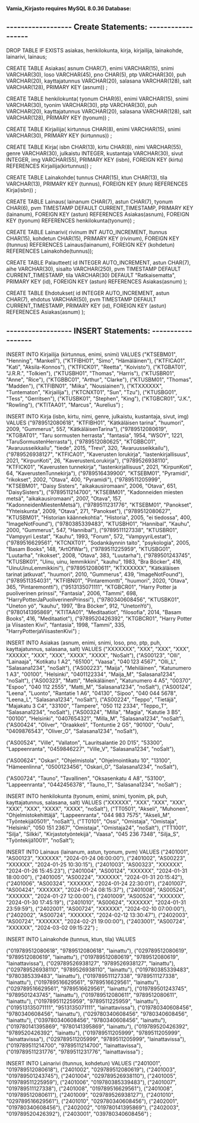 #### Vamia_Kirjasto requires MySQL 8.0.36 Database:


## ------------------ Create Statements: ------------------


DROP TABLE IF EXISTS asiakas, henkilokunta, kirja, kirjailija, lainakohde, lainarivi, lainaus;

CREATE TABLE Asiakas( asnum CHAR(7), enimi VARCHAR(15), snimi VARCHAR(30), loso VARCHAR(45), pno CHAR(5), ptp VARCHAR(30), puh VARCHAR(20), kayttajatunnus VARCHAR(20), salasana VARCHAR(128), salt VARCHAR(128), PRIMARY KEY (asnum)) ;

CREATE TABLE henkilokunta( tyonum CHAR(6), enimi VARCHAR(15), snimi VARCHAR(30), tyonim VARCHAR(30), ptp VARCHAR(30), puh VARCHAR(20), kayttajatunnus VARCHAR(20), salasana VARCHAR(128), salt VARCHAR(128), PRIMARY KEY (tyonum)) ;

CREATE TABLE Kirjailija( kirtunnus CHAR(8), enimi VARCHAR(15), snimi VARCHAR(30), PRIMARY KEY (kirtunnus)) ;

CREATE TABLE Kirja( isbn CHAR(13), kirtu CHAR(8), nimi VARCHAR(55), genre VARCHAR(30), julkaistu INTEGER, kustantaja VARCHAR(30), sivut INTEGER, img VARCHAR(55), PRIMARY KEY (isbn), FOREIGN KEY (kirtu) REFERENCES Kirjailija(kirtunnus)) ;

CREATE TABLE Lainakohde( tunnus CHAR(15), ktun CHAR(13), tila VARCHAR(13), PRIMARY KEY (tunnus), FOREIGN KEY (ktun) REFERENCES Kirja(isbn)) ;

CREATE TABLE Lainaus( lainanum CHAR(7), astun CHAR(7), tyonum CHAR(6), pvm TIMESTAMP DEFAULT CURRENT_TIMESTAMP, PRIMARY KEY (lainanum), FOREIGN KEY (astun) REFERENCES Asiakas(asnum), FOREIGN KEY (tyonum) REFERENCES henkilokunta(tyonum))
;

CREATE TABLE Lainarivi( rivinum INT AUTO_INCREMENT, ltunnus CHAR(15), kohdetun CHAR(15), PRIMARY KEY (rivinum), FOREIGN KEY (ltunnus) REFERENCES Lainaus(lainanum), FOREIGN KEY (kohdetun) REFERENCES Lainakohde(tunnus));

CREATE TABLE Palautteet( id INTEGER AUTO_INCREMENT, astun CHAR(7), aihe VARCHAR(30), sisalto VARCHAR(250), pvm TIMESTAMP DEFAULT CURRENT_TIMESTAMP, tila VARCHAR(30) DEFAULT "Ratkaisematta", PRIMARY KEY (id), FOREIGN KEY (astun) REFERENCES Asiakas(asnum) );

CREATE TABLE Ehdotukset( id INTEGER AUTO_INCREMENT, astun CHAR(7), ehdotus VARCHAR(50), pvm TIMESTAMP DEFAULT CURRENT_TIMESTAMP, PRIMARY KEY (id), FOREIGN KEY (astun) REFERENCES Asiakas(asnum) );


## ------------------ INSERT Statements: ------------------


INSERT INTO Kirjailija (kirtunnus, enimi, snimi) VALUES ("KTSEBM01", "Henning", "Mankell"), ("KTFIBH01", "Simo", "Hämäläinen"), ("KTFICA01", "Kati", "Aksila-Konnos"), ("KTFICK01", "Reetta", "Koivisto"), ("KTGBAT01", "J.R.R.", "Tolkien"), ("KTUSBH01", "Thomas", "Harris"), ("KTUSBR01", "Anne", "Rice"), ("KTGBBC01", "Arthur", "Clarke"), ("KTUSBM01", "Thomas", "Madden"), ("KTFIBN01", "Miika", "Nousiainen"), ("KTXXXXXX", "Tuntematon", "Kirjailija"), ("KTCNXT01", "Sun", "Tzu"), ("KTUSBG01", "Tess", "Gerritsen"), ("KTUSBK01", "Stephen", "King"), ("KTGBCR01", "J.K.", "Rowling"), ("KTITAA01", "Marcus", "Aurelius") ;

INSERT INTO Kirja (isbn, kirtu, nimi, genre, julkaistu, kustantaja, sivut, img) VALUES ("9789512080618", "KTFIBH01", "Kätkäläisen tarina", "huumori", 2009, "Gummerus", 557, "KätkäläisenTarina"), ("9789512080619", "KTGBAT01", "Taru sormusten herrasta", "fantasia", 1954, "WSOY", 1221, "TaruSormustenHerrasta"), ("9789512080625", "KTGBBC01", "Avaruusseikkailu", "tiede", 2015, "Trevi", 320, "Avaruusseikkailu"), ("9789526938127", "KTFICA01", "Kaverusten lorukirja", "lastenkirjallisuus", 2021, "KirpunKoti", 26, "KaverustenLorukirja"), ("9789526938110", "KTFICK01", "Kaverusten tunnekirja", "lastenkirjallisuus", 2021, "KirpunKoti", 64, "KaverustenTunnekirja"), ("9789516439900", "KTSEBM01", "Pyramidi", "rikokset", 2002, "Otava", 400, "Pyramidi"), ("9789511205999", "KTSEBM01", "Daisy Sisters", "aikakausiromaani", 2006, "Otava", 651, "DaisySisters"), ("9789511214700", "KTSEBM01", "Kadonneiden miesten metsä", "aikakausiromaani", 2007, "Otava", 157, "KadonneidenMiestenMetsä"), ("9789511231776", "KTSEBM01", "Panokset", "Yhteiskunta", 2009, "Otava", 271, "Panokset"), ("9789512080627", "KTUSBM01", "Historian käännekohtia", "Historia", 2005, "ei tiedossa", 400, "ImageNotFound"), ("9780385339483", "KTUSBH01", "Hannibal", "Kauhu", 2000, "Gummerus", 547, "Hannibal"), ("9789511127338", "KTUSBR01", "Vampyyri Lestat", "Kauhu", 1993, "Forum", 572, "VampyyriLestat"), ("9789516629561", "KTCNXT01", "Sodankäynnin taito", "psykologia", 2005, "Basam Books", 148, "ArtOfWar"), ("9789511225959", "KTUSBG01", "Luutarha", "rikokset", 2008, "Otava", 383, "Luutarha"), ("9789501243745", "KTUSBK01", "Uinu, uinu, lemmikkini", "kauhu", 1983, "Bra Böcker", 416, "UinuUinuLemmikkini"), ("9789512080611", "KTXXXXXX", "Kätkäläisen tarinat jatkuvat", "huumori", 2010, "Gummerus", 439, "ImageNotFound"), ("9789511354031", "KTFIBN01", "Pintaremontti", "huumori", 2020, "Otava", 365, "Pintaremontti"), ("9513135071111", "KTGBCR01", "Harry Potter ja puoliverinen prinssi", "Fantasia", 2006, "Tammi", 698, "HarryPotterJaPuoliverinenPrinssi"), ("9780340608456", "KTUSBK01", "Uneton yö", "kauhu", 1997, "Bra Böcker", 912, "UnetonYö"), ("9780141395869", "KTITAA01", "Meditaatiot", "filosofia", 2014, "Basam Books", 416, "Meditaatiot"), ("9789520426392", "KTGBCR01", "Harry Potter ja Viisasten Kivi", "fantasia", 1998, "Tammi", 335, "HarryPotterjaViisastenKivi") ;

INSERT INTO Asiakas (asnum, enimi, snimi, loso, pno, ptp, puh, kayttajatunnus, salasana, salt) VALUES ("XXXXXXX", "XXX", "XXX", "XXX", "XXXXX", "XXX", "XXX", "XXXX", "XXXX", "NoSalt"), ("AS00123", "Olli", "Lainaaja", "Kotikatu 1 A2", "65100", "Vaasa", "040 123 4567", "Olli_L", "Salasana1234", "noSalt"), ("AS00223", "Maija", "Mehiläinen", "Katunumero 1 A3", "00100", "Helsinki", "0401122334", "Maija_M", "Salasana1234", "noSalt"), ("AS00323", "Matti", "Meikäläinen", "Katunumero 4 A5", "00370", "Espoo", "040 112 2555", "Matti_M", "Salasana1234", "noSalt"), ("AS00124", "Leena", "Luonto", "Rantatie 1 A6", "04130", "Sipoo", "040 044 5678", "Leena_L", "Salasana1234", "noSalt"), ("AS00224", "Teppo", "Tietäjä", "Majakatu 3 C4", "33100", "Tampere", "050 112 2334", "Teppo_T", "Salasana1234", "noSalt"), ("AS00324", "Milla", "Magia", "Katutie 3 B5", "00100", "Helsinki", "0407654321", "Milla_M", "Salasana1234", "noSalt"), ("AS00424", "Oliver", "Oraakkeli", "Tontuntie 2 G5", "90100", "Oulu", "0409876543", "Oliver_O", "Salasana1234", "noSalt"),

("AS00524", "Ville", "Vallaton", "Lauritsalantie 20 D15", "53300", "Lappeenranta",
"0459846227", "Ville_V", "Salasana1234", "noSalt"),

("AS00624", "Oskari", "Ohjelmistola", "Ohjelmointikatu 10", "13100", "Hämeenlinna", "0500123456", "Oskari_O", "Salasana1234", "noSalt"),

("AS00724", "Tauno", "Tavallinen", "Oksasenkatu 4 A8", "53100", "Lappeenranta", "0442456378", "Tauno_T", "Salasana1234", "noSalt") ;

INSERT INTO henkilokunta (tyonum, enimi, snimi, tyonim, pk, puh, kayttajatunnus, salasana, salt) VALUES ("XXXXXX", "XXX", "XXX", "XXX", "XXX", "XXX", "XXXX", "XXXX", "noSalt"), ("TT0501", "Akseli", "Muhonen", "Ohjelmistokehittäjä", "Lappeenranta", "044 983 7575", "Akseli_M", "Työntekijä0501!", "noSalt"), ("TT0101", "Ossi", "Omistaja", "Omistaja", "Helsinki", "050 151 2367", "Omistaja", "Omistaja24", "noSalt"), ("TT1001", "Silja", "Silkki", "Kirjastotyöntekijä", "Vaasa", "045 236 7348", "Silja_S", "Työntekijä1001!", "noSalt");

INSERT INTO Lainaus (lainanum, astun, tyonum, pvm) VALUES ("2401001", "AS00123", "XXXXXX", "2024-01-24 06:00:00"), ("2401002", "AS00223", "XXXXXX", "2024-01-25 10:30:15"), ("2401003", "AS00323", "XXXXXX", "2024-01-26 15:45:23"), ("2401004", "AS00124", "XXXXXX", "2024-01-31 18:00:00"), ("2401005", "AS00224", "XXXXXX", "2024-01-31 20:15:42"), ("2401006", "AS00324", "XXXXXX", "2024-01-24 22:30:01"), ("2401007", "AS00424", "XXXXXX", "2024-01-24 08:15:37"), ("2401008", "AS00524", "XXXXXX", "2024-01-27 12:00:00"), ("2401009", "AS00524", "XXXXXX", "2024-01-30 17:45:19"), ("2401010", "AS00624", "XXXXXX", "2024-01-31 23:59:59"), ("2402001", "AS00724", "XXXXXX", "2024-02-10 07:00:00"), ("2402002", "AS00724", "XXXXXX", "2024-02-12 13:30:47"), ("2402003", "AS00724", "XXXXXX", "2024-02-21 19:00:00"), ("2403001", "AS00724", "XXXXXX", "2024-03-02 09:15:22") ;

INSERT INTO Lainakohde (tunnus, ktun, tila) VALUES

("019789512080618", "9789512080618", "lainattu"), ("029789512080619", "9789512080619", "lainattu"), ("019789512080619", "9789512080619", "lainattavissa"), ("029789526938127", "9789526938127", "lainattu"), ("029789526938110", "9789526938110", "lainattu"), ("019780385339483", "9780385339483", "lainattu"), ("019789511127338", "9789511127338", "lainattu"), ("019789516629561", "9789516629561", "lainattu"), ("029789516629561", "9789516629561", "lainattu"), ("019789501243745", "9789501243745", "lainattu"), ("019789512080611", "9789512080611", "lainattu"), ("019789511225959", "9789511225959", "lainattu"), ("019513135071111", "9513135071111", "lainattavissa"), ("019780340608456", "9780340608456", "lainattu"), ("029780340608456", "9780340608456", "lainattu"), ("039780340608456", "9780340608456", "lainattu"), ("019780141395869", "9780141395869", "lainattu"), ("019789520426392", "9789520426392", "lainattu"), ("019789511205999", "9789511205999", "lainattavissa"), ("029789511205999", "9789511205999", "lainattavissa"), ("019789511214700", "9789511214700", "lainattavissa"), ("019789511231776", "9789511231776", "lainattavissa") ;

INSERT INTO Lainarivi (ltunnus, kohdetun) VALUES ("2401001", "019789512080618"), ("2401002", "029789512080619"), ("2401003", "019789501243745"), ("2401004", "029789526938110"), ("2401005", "019789511225959"), ("2401006", "019780385339483"), ("2401007", "019789511127338"), ("2401008", "019789516629561"), ("2401008", "019789512080611"), ("2401009", "029789526938127"), ("2401010", "029789516629561"), ("2401010", "029780340608456"), ("2402001", "019780340608456"), ("2402002", "019780141395869"), ("2402003", "019789520426392"), ("2403001", "039780340608456") ;
